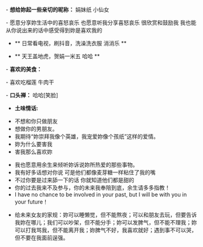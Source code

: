 ﻿
- **想给妳起一些亲切的昵称：** 娟妹纸 小仙女

- 愿意分享妳生活中的喜怒哀乐 也愿意听我分享喜怒哀乐 很欣赏和鼓励我 我也能从你说出来的话中感受得到妳是喜欢我的

- ** 日常看电视，刷抖音，洗澡洗衣服 消消乐 **

- ** 天王盖地虎，贺娟一米五  哈哈 **

- **喜欢的美食：**

- 喜欢吃榴莲 牛肉干

- **口头禅：** 哈哈[笑脸]
- **土味情话:**
* 不想和你只做朋友
* 想做你的男朋友。
* 我期待“妳崇拜我像个英雄，我宠爱妳像个孩纸”这样的爱情。
* 妳为什么要害我
* 害我那么喜欢妳
- 我也愿意用余生来倾听妳诉说妳所热爱的那些事物。
- 我有好多话想对你说 可是他们都像麦芽糖一样粘住了我的嘴
- 不过你要是过来舔一下的话 你就知道他们都是甜的
- 你的过去我来不及参与，你的未来我奉陪到底，余生请多多指教！
- I have no chance to be involved in your past, but I will be with you in your future！
* 给未来女友的家规：妳可以睡懒觉，但不能熬夜；可以和朋友去玩，但要告诉我妳在哪儿；我们可以吵架，但不能分手；妳可以发脾气，但不能不理我；妳可以打我骂我，但不能离开我；妳脾气不好，我喜欢就好；遇到事不可以哭，但不要在我面前逞强。